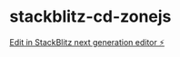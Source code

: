 # stackblitz-cd-zonejs

[Edit in StackBlitz next generation editor ⚡️](https://stackblitz.com/~/github.com/igor2000xp/stackblitz-cd-zonejs)